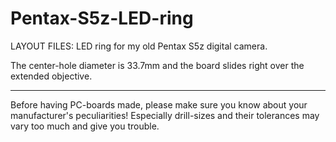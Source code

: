 
Pentax-S5z-LED-ring
===================

LAYOUT FILES: LED ring for my old Pentax S5z digital camera.

The center-hole diameter is 33.7mm and the board slides right over the extended objective.

---

Before having PC-boards made, please make sure you know about your manufacturer's peculiarities!
Especially drill-sizes and their tolerances may vary too much and give you trouble.

